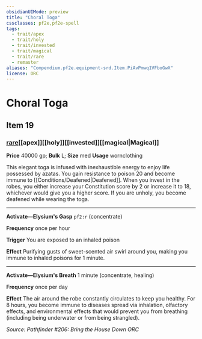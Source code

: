 ```yaml
---
obsidianUIMode: preview
title: "Choral Toga"
cssclasses: pf2e,pf2e-spell
tags:
  - trait/apex
  - trait/holy
  - trait/invested
  - trait/magical
  - trait/rare
  - remaster
aliases: "Compendium.pf2e.equipment-srd.Item.PiAvPmwq1VFboGwX"
license: ORC
---
```

# Choral Toga
## Item 19
### [rare](rare.md "Rare Rarity Trait")[[apex]][[holy]][[invested]][[magical|Magical]]


**Price** 40000 gp; 
**Bulk** L; **Size** med
**Usage** wornclothing

This elegant toga is infused with inexhaustible energy to enjoy life possessed by azatas. You gain resistance to poison 20 and become immune to [[Conditions/Deafened|Deafened]]. When you invest in the robes, you either increase your Constitution score by 2 or increase it to 18, whichever would give you a higher score. If you are unholy, you become deafened while wearing the toga.

* * *

**Activate—Elysium's Gasp** `pf2:r` (concentrate)

**Frequency** once per hour

**Trigger** You are exposed to an inhaled poison

**Effect** Purifying gusts of sweet-scented air swirl around you, making you immune to inhaled poisons for 1 minute.

* * *

**Activate—Elysium's Breath** 1 minute (concentrate, healing)

**Frequency** once per day

**Effect** The air around the robe constantly circulates to keep you healthy. For 8 hours, you become immune to diseases spread via inhalation, olfactory effects, and environmental effects that would prevent you from breathing (including being underwater or from being strangled).

*Source: Pathfinder #206: Bring the House Down*
*ORC*